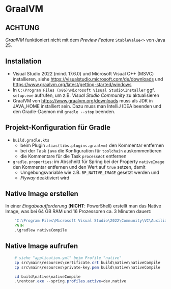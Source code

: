 # GraalVM

## ACHTUNG

_GraalVM_ funktioniert nicht mit dem _Preview Feature_ `StableValue<>` von Java 25.

## Installation

- Visual Studio 2022 (mind. 17.6.0) und Microsoft Visual C++ (MSVC) installieren,
  siehe https://visualstudio.microsoft.com/de/downloads und https://www.graalvm.org/latest/getting-started/windows
- In `C:\Program Files (x86)\Microsoft Visual Studio\Installer` ggf. `setup.exe` aufrufen, um z.B.
  _Visual Studio Community_ zu aktualisieren
- GraalVM von https://www.graalvm.org/downloads muss als JDK in JAVA_HOME installiert sein.
  Dazu muss man IntelliJ IDEA beenden und den Gradle-Daemon mit `gradle --stop` beenden.

## Projekt-Konfiguration für Gradle

- `build.gradle.kts`
  - beim Plugin `alias(libs.plugins.graalvm)` den Kommentar entfernen
  - bei der Task `java` die Konfiguration für `toolchain` auskommentieren
  - die Kommentare für die Task `processAot` entfernen
- `gradle.properties`: im Abschnitt für Spring bei der Property `nativeImage` den Kommentar entfernen und
  den Wert auf `true` setzen, damit
  - Umgebungsvariable wie z.B. `BP_NATIVE_IMAGE` gesetzt werden und
  - _Flyway_ deaktiviert wird

## Native Image erstellen

In einer _Eingabeaufforderung_ (**NICHT**: PowerShell) erstellt man das Native Image,
was bei 64 GB RAM und 16 Prozessoren ca. 3 Minuten dauert:

```cmd
    "C:\Program Files\Microsoft Visual Studio\2022\Community\VC\Auxiliary\Build\vcvars64.bat"
    PATH
    .\gradlew nativeCompile
```

## Native Image aufrufen

```PowerShell
    # siehe "application.yml" beim Profile "native"
    cp src\main\resources\certificate.crt build\native\nativeCompile
    cp src\main\resources\private-key.pem build\native\nativeCompile

    cd build\native\nativeCompile
    .\rentcar.exe --spring.profiles.active=dev,native
```
